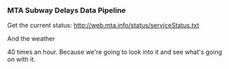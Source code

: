 ### MTA Subway Delays Data Pipeline

Get the current status: http://web.mta.info/status/serviceStatus.txt

And the weather

40 times an hour. Because we're going to look into it and see what's going on with it.



